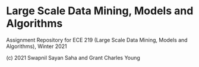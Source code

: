 # Large Scale Data Mining, Models and Algorithms
Assignment Repository for ECE 219 (Large Scale Data Mining, Models and Algorithms), Winter 2021

(c) 2021 Swapnil Sayan Saha and Grant Charles Young

